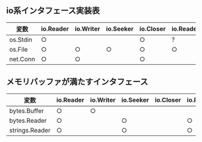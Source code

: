 ## io系インタフェース実装表  
| 変数 | io.Reader | io.Writer | io.Seeker | io.Closer | io.ReaderAt |  
| -- | -- | -- | -- | -- | -- |  
| os.Stdin | ○ |  |  | ○ | ? |  
| os.File | ○ | ○ | ○ | ○ | ○ |  
| net.Conn | ○ | ○ |  | ○ |  |  

## メモリバッファが満たすインタフェース  
| 変数 | io.Reader | io.Writer | io.Seeker | io.Closer | io.ReaderAt |  
| -- | -- | -- | -- | -- | -- |  
| bytes.Buffer | ○ | ○ |  |  |  |  
| bytes.Reader | ○ |  | ○ |  | ○ |  
| strings.Reader | ○ |  | ○ |  | ○ |  
